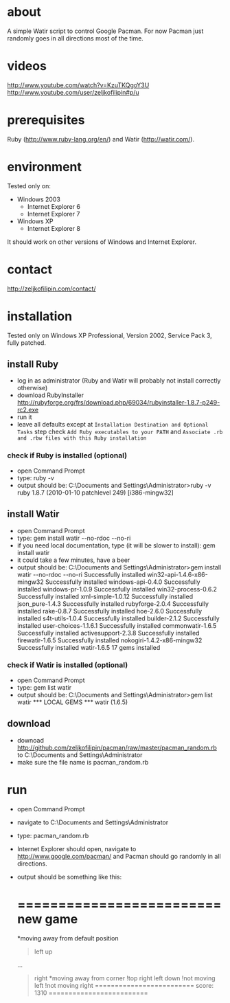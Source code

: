 # about

A simple Watir script to control Google Pacman. For now Pacman just
randomly goes in all directions most of the time.

# videos

http://www.youtube.com/watch?v=KzuTKQgoY3U
http://www.youtube.com/user/zeljkofilipin#p/u

# prerequisites

Ruby (http://www.ruby-lang.org/en/) and Watir (http://watir.com/).

# environment

Tested only on:
- Windows 2003
  - Internet Explorer 6
  - Internet Explorer 7
- Windows XP
  - Internet Explorer 8

It should work on other versions of Windows and Internet Explorer.

# contact

http://zeljkofilipin.com/contact/

# installation

Tested only on Windows XP Professional, Version 2002, Service Pack 3, fully
patched.

## install Ruby

- log in as administrator (Ruby and Watir will probably not install correctly
  otherwise)
- download RubyInstaller
  http://rubyforge.org/frs/download.php/69034/rubyinstaller-1.8.7-p249-rc2.exe
- run it
- leave all defaults except at `Installation Destination and Optional Tasks`
  step check `Add Ruby executables to your PATH` and `Associate .rb and .rbw
  files with this Ruby installation`

### check if Ruby is installed (optional)

- open Command Prompt
- type:
    ruby -v
- output should be:
    C:\Documents and Settings\Administrator>ruby -v
    ruby 1.8.7 (2010-01-10 patchlevel 249) [i386-mingw32]

## install Watir

- open Command Prompt
- type:
    gem install watir --no-rdoc --no-ri
- if you need local documentation, type (it will be slower to install):
    gem install watir
- it could take a few minutes, have a beer
- output should be:
    C:\Documents and Settings\Administrator>gem install watir --no-rdoc --no-ri
    Successfully installed win32-api-1.4.6-x86-mingw32
    Successfully installed windows-api-0.4.0
    Successfully installed windows-pr-1.0.9
    Successfully installed win32-process-0.6.2
    Successfully installed xml-simple-1.0.12
    Successfully installed json_pure-1.4.3
    Successfully installed rubyforge-2.0.4
    Successfully installed rake-0.8.7
    Successfully installed hoe-2.6.0
    Successfully installed s4t-utils-1.0.4
    Successfully installed builder-2.1.2
    Successfully installed user-choices-1.1.6.1
    Successfully installed commonwatir-1.6.5
    Successfully installed activesupport-2.3.8
    Successfully installed firewatir-1.6.5
    Successfully installed nokogiri-1.4.2-x86-mingw32
    Successfully installed watir-1.6.5
    17 gems installed

### check if Watir is installed (optional)

- open Command Prompt
- type:
    gem list watir
- output should be:
    C:\Documents and Settings\Administrator>gem list watir
    *** LOCAL GEMS ***
    watir (1.6.5)

## download

- downoad http://github.com/zeljkofilipin/pacman/raw/master/pacman_random.rb to
  C:\Documents and Settings\Administrator
- make sure the file name is pacman_random.rb

# run

- open Command Prompt
- navigate to C:\Documents and Settings\Administrator
- type:
    pacman_random.rb
- Internet Explorer should open, navigate to http://www.google.com/pacman/ and
  Pacman should go randomly in all directions.
- output should be something like this:

    =========================
    new game
    =========================
    *moving away from default position
    >left
    >up

    ...

    >right
    *moving away from corner
    !top right
    >left
    >down
    !not moving
    >left
    !not moving
    >right
    =========================
    score: 1310
    =========================
